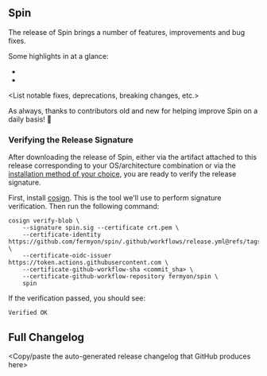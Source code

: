 ## Spin <version>

The <version> release of Spin brings a number of features, improvements and bug fixes.

Some highlights in <version> at a glance:
- <new feature linked to PR>
- <new feature linked to PR>

<List notable fixes, deprecations, breaking changes, etc.>

As always, thanks to contributors old and new for helping improve Spin on a daily basis! 🎉

### Verifying the Release Signature

After downloading the <version> release of Spin, either via the artifact attached to this release corresponding to your OS/architecture combination or via the [installation method of your choice](https://developer.fermyon.com/spin/install#installing-spin), you are ready to verify the release signature.

First, install [cosign](https://docs.sigstore.dev/cosign/installation/). This is the tool we'll use to perform signature verification. Then run the following command:

```
cosign verify-blob \
    --signature spin.sig --certificate crt.pem \
    --certificate-identity https://github.com/fermyon/spin/.github/workflows/release.yml@refs/tags/<version> \
    --certificate-oidc-issuer https://token.actions.githubusercontent.com \
    --certificate-github-workflow-sha <commit_sha> \
    --certificate-github-workflow-repository fermyon/spin \
    spin
```

If the verification passed, you should see:
```
Verified OK
```

## Full Changelog
<Copy/paste the auto-generated release changelog that GitHub produces here>
